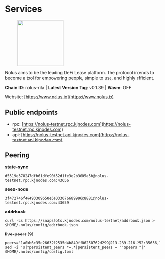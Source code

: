 # Services

<figure><img src="https://raw.githubusercontent.com/kj89/testnet_manuals/main/pingpub/logos/nolus.png" width="150" alt=""><figcaption></figcaption></figure>

Nolus aims to be the leading DeFi Lease platform. The protocol  intends to become a tool for empowering people, simple to use, and highly efficient.

**Chain ID**: nolus-rila | **Latest Version Tag**: v0.1.39 | **Wasm**: OFF

Website: [https://www.nolus.io](https://www.nolus.io)


## Public endpoints

* rpc: [https://nolus-testnet.rpc.kjnodes.com](https://nolus-testnet.rpc.kjnodes.com)
* api: [https://nolus-testnet.api.kjnodes.com](https://nolus-testnet.api.kjnodes.com)

## Peering

**state-sync**

```
d5519e378247dfb61dfe90652d1fe3e2b3005a5b@nolus-testnet.rpc.kjnodes.com:43656
```

**seed-node**

```
3f472746f46493309650e5a033076689996c8881@nolus-testnet.rpc.kjnodes.com:43659
```

**addrbook**
```
curl -Ls https://snapshots.kjnodes.com/nolus-testnet/addrbook.json > $HOME/.nolus/config/addrbook.json
```

**live-peers** (9)
```
peers="1a0bb6c35e2663202535d4b849ff06250762d299@213.239.216.252:35656,1a5f37caaa5dd174bc2797bf2a70b804e71bc632@162.55.42.27:26656,c6e7b095d965209c8d15086c2a173627fb9b29e1@161.97.169.22:26656,3c4f8aa4bf226c331b32d93f51f089e47e753279@194.163.155.84:36656,89aaf76a23b16bd57a1982e7b304fd998a49942a@65.109.85.226:9000,7ebb5ef5cb8a00e3bc2f3b89be89fdf8854d9cdf@51.79.102.215:26656,17cc34fc4a5c91e67bc7e11b9c15cad10dd11336@138.201.221.94:26656,33d485f51f413fd4bf83ef8a971c10228a39cffb@62.171.161.172:26656,d694df8e90ddf6102be5c825e57fc58d55217629@143.198.205.193:26656"
sed -i 's|^persistent_peers *=.*|persistent_peers = "'$peers'"|' $HOME/.nolus/config/config.toml
```
